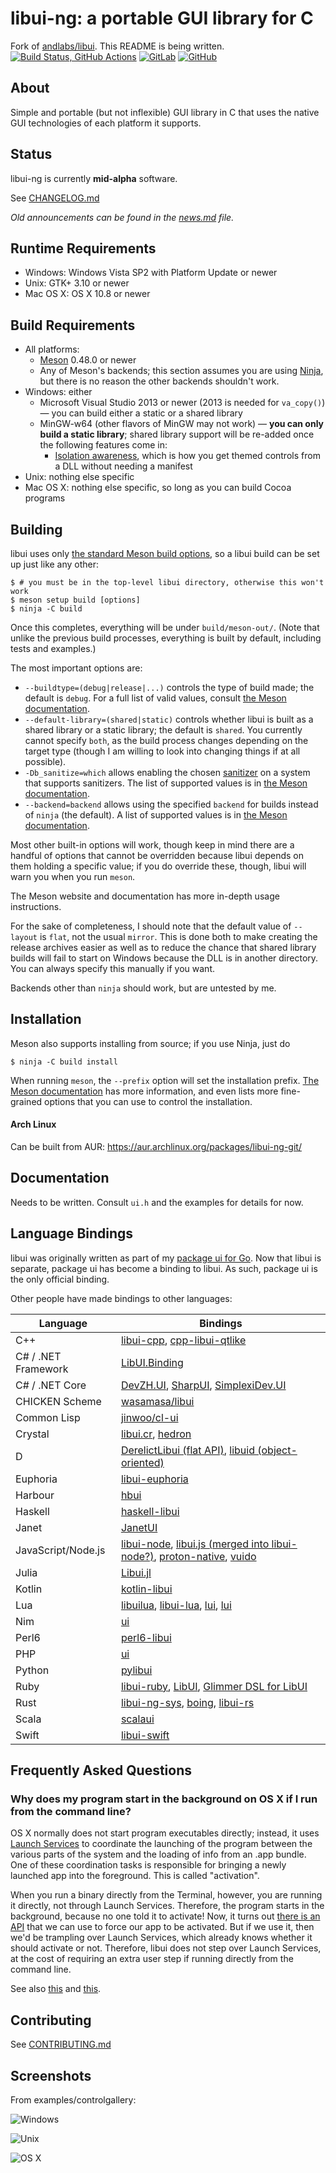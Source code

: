 # libui-ng: a portable GUI library for C

Fork of [andlabs/libui](https://github.com/andlabs/libui). This README is being written.<br>
[![Build Status, GitHub Actions](https://github.com/libui-ng/libui-ng/actions/workflows/build.yml/badge.svg)](https://github.com/libui-ng/libui-ng/actions/workflows/build.yml)
[![GitLab](https://img.shields.io/badge/gitlab-%23181717.svg?style=for-the-badge&logo=gitlab&logoColor=white)](https://gitlab.com/libui-ng/libui-ng)
[![GitHub](https://img.shields.io/badge/github-%23121011.svg?style=for-the-badge&logo=github&logoColor=white)](https://github.com/libui-ng/libui-ng)

## About

Simple and portable (but not inflexible) GUI library in C that uses the native GUI technologies of each platform it supports.

## Status

libui-ng is currently **mid-alpha** software.

See [CHANGELOG.md](CHANGELOG.md)

*Old announcements can be found in the [news.md](old/news.md) file.*

## Runtime Requirements

* Windows: Windows Vista SP2 with Platform Update or newer
* Unix: GTK+ 3.10 or newer
* Mac OS X: OS X 10.8 or newer

## Build Requirements

* All platforms:
	* [Meson](https://mesonbuild.com/) 0.48.0 or newer
	* Any of Meson's backends; this section assumes you are using [Ninja](https://ninja-build.org/), but there is no reason the other backends shouldn't work.
* Windows: either
	* Microsoft Visual Studio 2013 or newer (2013 is needed for `va_copy()`) — you can build either a static or a shared library
	* MinGW-w64 (other flavors of MinGW may not work) — **you can only build a static library**; shared library support will be re-added once the following features come in:
		* [Isolation awareness](https://msdn.microsoft.com/en-us/library/aa375197%28v=vs.85%29.aspx), which is how you get themed controls from a DLL without needing a manifest
* Unix: nothing else specific
* Mac OS X: nothing else specific, so long as you can build Cocoa programs

## Building

libui uses only [the standard Meson build options](https://mesonbuild.com/Builtin-options.html), so a libui build can be set up just like any other:

```
$ # you must be in the top-level libui directory, otherwise this won't work
$ meson setup build [options]
$ ninja -C build
```

Once this completes, everything will be under `build/meson-out/`. (Note that unlike the previous build processes, everything is built by default, including tests and examples.)

The most important options are:

* `--buildtype=(debug|release|...)` controls the type of build made; the default is `debug`. For a full list of valid values, consult [the Meson documentation](https://mesonbuild.com/Running-Meson.html).
* `--default-library=(shared|static)` controls whether libui is built as a shared library or a static library; the default is `shared`. You currently cannot specify `both`, as the build process changes depending on the target type (though I am willing to look into changing things if at all possible).
* `-Db_sanitize=which` allows enabling the chosen [sanitizer](https://github.com/google/sanitizers) on a system that supports sanitizers. The list of supported values is in [the Meson documentation](https://mesonbuild.com/Builtin-options.html#base-options).
* `--backend=backend` allows using the specified `backend` for builds instead of `ninja` (the default). A list of supported values is in [the Meson documentation](https://mesonbuild.com/Builtin-options.html#universal-options).

Most other built-in options will work, though keep in mind there are a handful of options that cannot be overridden because libui depends on them holding a specific value; if you do override these, though, libui will warn you when you run `meson`.

The Meson website and documentation has more in-depth usage instructions.

For the sake of completeness, I should note that the default value of `--layout` is `flat`, not the usual `mirror`. This is done both to make creating the release archives easier as well as to reduce the chance that shared library builds will fail to start on Windows because the DLL is in another directory. You can always specify this manually if you want.

Backends other than `ninja` should work, but are untested by me.

## Installation

Meson also supports installing from source; if you use Ninja, just do

```
$ ninja -C build install
```

When running `meson`, the `--prefix` option will set the installation prefix. [The Meson documentation](https://mesonbuild.com/Builtin-options.html#universal-options) has more information, and even lists more fine-grained options that you can use to control the installation.

#### Arch Linux

Can be built from AUR: https://aur.archlinux.org/packages/libui-ng-git/

## Documentation

Needs to be written. Consult `ui.h` and the examples for details for now.

## Language Bindings

libui was originally written as part of my [package ui for Go](https://github.com/andlabs/ui). Now that libui is separate, package ui has become a binding to libui. As such, package ui is the only official binding.

Other people have made bindings to other languages:

Language | Bindings
--- | ---
C++ | [libui-cpp](https://github.com/billyquith/libui-cpp), [cpp-libui-qtlike](https://github.com/aoloe/cpp-libui-qtlike)
C# / .NET Framework | [LibUI.Binding](https://github.com/NattyNarwhal/LibUI.Binding)
C# / .NET Core | [DevZH.UI](https://github.com/noliar/DevZH.UI), [SharpUI](https://github.com/benpye/sharpui/), [SimplexiDev.UI](https://github.com/simplexidev/sdfx)
CHICKEN Scheme | [wasamasa/libui](https://github.com/wasamasa/libui)
Common Lisp | [jinwoo/cl-ui](https://github.com/jinwoo/cl-ui)
Crystal | [libui.cr](https://github.com/Fusion/libui.cr), [hedron](https://github.com/Qwerp-Derp/hedron)
D | [DerelictLibui (flat API)](https://github.com/Extrawurst/DerelictLibui), [libuid (object-oriented)](https://github.com/mogud/libuid)
Euphoria | [libui-euphoria](https://github.com/ghaberek/libui-euphoria)
Harbour | [hbui](https://github.com/rjopek/hbui)
Haskell | [haskell-libui](https://github.com/beijaflor-io/haskell-libui)
Janet | [JanetUI](https://github.com/janet-lang/janetui)
JavaScript/Node.js | [libui-node](https://github.com/parro-it/libui-node), [libui.js (merged into libui-node?)](https://github.com/mavenave/libui.js), [proton-native](https://github.com/kusti8/proton-native), [vuido](https://github.com/mimecorg/vuido)
Julia | [Libui.jl](https://github.com/joa-quim/Libui.jl)
Kotlin | [kotlin-libui](https://github.com/msink/kotlin-libui)
Lua | [libuilua](https://github.com/zevv/libuilua), [libui-lua](https://github.com/mdombroski/libui-lua), [lui](http://tset.de/lui/index.html), [lui](https://github.com/zhaozg/lui)
Nim | [ui](https://github.com/nim-lang/ui)
Perl6 | [perl6-libui](https://github.com/Garland-g/perl6-libui)
PHP | [ui](https://github.com/krakjoe/ui)
Python | [pylibui](https://github.com/joaoventura/pylibui)
Ruby | [libui-ruby](https://github.com/jamescook/libui-ruby), [LibUI](https://github.com/kojix2/libui), [Glimmer DSL for LibUI](https://github.com/AndyObtiva/glimmer-dsl-libui)
Rust | [libui-ng-sys](https://github.com/norepimorphism/libui-ng-sys), [boing](https://github.com/norepimorphism/boing), [libui-rs](https://github.com/rust-native-ui/libui-rs)
Scala | [scalaui](https://github.com/lolgab/scalaui)
Swift | [libui-swift](https://github.com/sclukey/libui-swift)

## Frequently Asked Questions

### Why does my program start in the background on OS X if I run from the command line?
OS X normally does not start program executables directly; instead, it uses [Launch Services](https://developer.apple.com/reference/coreservices/1658613-launch_services?language=objc) to coordinate the launching of the program between the various parts of the system and the loading of info from an .app bundle. One of these coordination tasks is responsible for bringing a newly launched app into the foreground. This is called "activation".

When you run a binary directly from the Terminal, however, you are running it directly, not through Launch Services. Therefore, the program starts in the background, because no one told it to activate! Now, it turns out [there is an API](https://developer.apple.com/reference/appkit/nsapplication/1428468-activateignoringotherapps) that we can use to force our app to be activated. But if we use it, then we'd be trampling over Launch Services, which already knows whether it should activate or not. Therefore, libui does not step over Launch Services, at the cost of requiring an extra user step if running directly from the command line.

See also [this](https://github.com/andlabs/libui/pull/20#issuecomment-211381971) and [this](http://stackoverflow.com/questions/25318524/what-exactly-should-i-pass-to-nsapp-activateignoringotherapps-to-get-my-appl).

## Contributing

See [CONTRIBUTING.md](CONTRIBUTING.md)

## Screenshots

From examples/controlgallery:

![Windows](examples/controlgallery/windows.png)

![Unix](examples/controlgallery/unix.png)

![OS X](examples/controlgallery/darwin.png)
